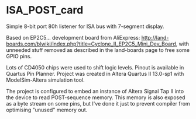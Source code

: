 # ISA_POST_card
Simple 8-bit port 80h listener for ISA bus with 7-segment display.

Based on EP2C5... development board from AliExpress: http://land-boards.com/blwiki/index.php?title=Cyclone_II_EP2C5_Mini_Dev_Board, 
with unneeded stuff removed as described in the land-boards page to free some GPIO pins.

Lots of CD4050 chips were used to shift logic levels. Pinout is available in Quartus Pin Planner. Project was created in Altera Quartus II 13.0-sp1 with ModelSim-Altera simulation tool.

The project is configured to embed an instance of Altera Signal Tap II into the device to read POST-sequence memory. This memory is also exposed as a byte stream on some pins, but I've done it just to prevent compiler from optimising "unused" memory out.
